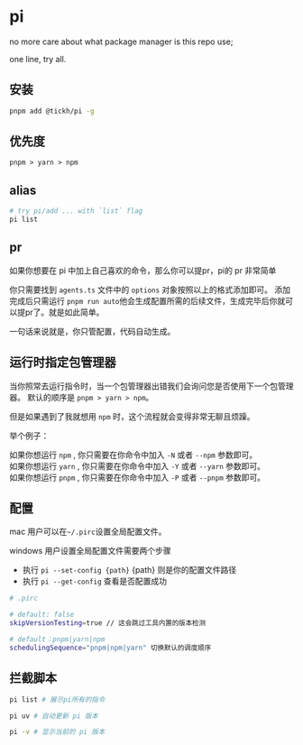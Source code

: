 # pi

no more care about what package manager is this repo use;

one line, try all.

## 安装
  
```bash
pnpm add @tickh/pi -g
```

## 优先度

`pnpm > yarn > npm`

## alias

```bash
# try pi/add ... with `list` flag
pi list
```

## pr

如果你想要在 pi 中加上自己喜欢的命令，那么你可以提pr，pi的 pr 非常简单

你只需要找到 `agents.ts` 文件中的 `options` 对象按照以上的格式添加即可。
添加完成后只需运行 `pnpm run auto`他会生成配置所需的后续文件，生成完毕后你就可以提pr了。就是如此简单。

一句话来说就是，你只管配置，代码自动生成。

## 运行时指定包管理器

当你照常去运行指令时，当一个包管理器出错我们会询问您是否使用下一个包管理器。 默认的顺序是 `pnpm > yarn > npm`。

但是如果遇到了我就想用 `npm` 时，这个流程就会变得非常无聊且烦躁。

举个例子：

如果你想运行 `npm` , 你只需要在你命令中加入 `-N` 或者 `--npm` 参数即可。
<br />
如果你想运行 `yarn` , 你只需要在你命令中加入 `-Y` 或者 `--yarn` 参数即可。
<br />
如果你想运行 `pnpm` , 你只需要在你命令中加入 `-P` 或者 `--pnpm` 参数即可。


## 配置

mac 用户可以在`~/.pirc`设置全局配置文件。

windows 用户设置全局配置文件需要两个步骤
  * 执行 `pi --set-config {path}` {path} 则是你的配置文件路径 
  * 执行 `pi --get-config` 查看是否配置成功
  
```bash
# .pirc

# default: false
skipVersionTesting=true // 这会跳过工具内置的版本检测

# default：pnpm|yarn|npm
schedulingSequence="pnpm|npm|yarn" 切换默认的调度顺序
```

## 拦截脚本

```bash
pi list # 展示pi所有的指令

pi uv # 自动更新 pi 版本

pi -v # 显示当前的 pi 版本
```
